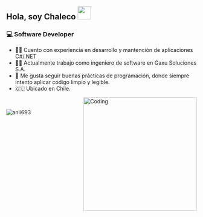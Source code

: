 <section style="position: relative; min-height: 100vh;">
   <h1>
      <p>
         Hola, soy Chaleco <a href="https://rahulmahesh.me/"><img src="https://media.giphy.com/media/hvRJCLFzcasrR4ia7z/giphy.gif" width="35px"></a>
      </p>
   </h1>
   <div>
       <h3>💻 Software Developer</h3>
   </div>
   <ul>
     <li>🐦‍🔥 Cuento con experiencia en desarrollo y mantención de aplicaciones C#/.NET</li>
     <li>🧑‍💻 Actualmente trabajo como ingeniero de software en Gaxu Soluciones S.A.</li>
<!--      <li>🧠 + Tengo experiencia práctica en Next.js, Clean Architecture...</li> -->
     <li>🚀 Me gusta seguir buenas prácticas de programación, donde siempre intento aplicar código limpio y legible.</li>
     <li>🇨🇱 Ubicado en Chile.</li>
   </ul>

   <img align='right' alt="Coding" width="300" src="https://cdn.dribbble.com/users/1277312/screenshots/14733298/media/39b1045e593737587dd60e42c8422d1f.gif">
   <br>   
   <p><img src="https://github-readme-stats.vercel.app/api/top-langs?username=Chalecodev&show_icons=true&theme=dark&locale=en&layout=compact" alt="anii693" /></p>
</section>
